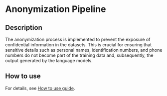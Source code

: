 # Anonymization Pipeline

## Description
The anonymization process is implemented to prevent the exposure of confidential information in the datasets. This is crucial for ensuring that sensitive details such as personal names, identification numbers, and phone numbers do not become part of the training data and, subsequently, the output generated by the language models.

## How to use
For details, see [How to use guide](../../../scripts/anonymization/README.md).